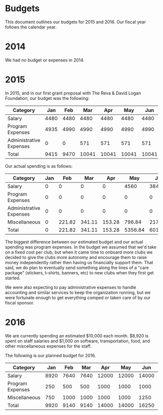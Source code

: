 # Budgets

This document outlines our budgets for 2015 and 2016. Our fiscal year follows
the calendar year.

# 2014

We had no budget or expenses in 2014.

# 2015

In 2015, and in our first grant proposal with The Reva & David Logan Foundation,
our budget was the following:

| Category                | Jan  | Feb  | Mar   | Apr   | May   | Jun   | Jul   | Aug   | Sep   | Oct   | Nov   | Dec   | Total  |
| ----------------------- | ---- | ---- | ----- | ----- | ----- | ----- | ----- | ----- | ----- | ----- | ----- | ----- | ------ |
| Salary                  | 4480 | 4480 | 4480  | 4480  | 4480  | 4480  | 4480  | 6720  | 6720  | 6720  | 6720  | 15808 | 74048  |
| Program Expenses        | 4935 | 4990 | 4990  | 4990  | 4990  | 4990  | 4990  | 7053  | 10940 | 13190 | 14690 | 18817 | 99565  |
| Administrative Expenses | 0    | 0    | 571   | 571   | 571   | 571   | 571   | 571   | 571   | 571   | 571   | 571   | 5710   |
| Total                   | 9415 | 9470 | 10041 | 10041 | 10041 | 10041 | 10041 | 14344 | 18231 | 20481 | 21981 | 35196 | 179323 |

Our actual spending is as follows:

| Category                | Jan | Feb    | Mar    | Apr    | May     | Jun     | Jul     | Aug     | Sep     | Oct     | Nov | Dec | Total    |
| ----------------------- | --- | ------ | ------ | ------ | ------- | ------- | ------- | ------- | ------- | ------- | --- | --- | -------- |
| Salary                  | 0   | 0      | 0      | 0      | 4560    | 3840    | 5920    | 5120    | 7360    | 12824   | N/A | N/A | 39624    |
| Program Expenses        | 0   | 0      | 0      | 0      | 0       | 0       | 0       | 0       | 0       | 0       | N/A | N/A | 0        |
| Administrative Expenses | 0   | 0      | 0      | 0      | 0       | 0       | 0       | 0       | 0       | 0       | N/A | N/A | 0        |
| Miscellaneous           | 0   | 221.82 | 341.11 | 153.28 | 796.84  | 2179.52 | 627.65  | 863.29  | 573.47  | 195.30  | N/A | N/A | 5952.28  |
| Total                   | 0   | 221.82 | 341.11 | 153.28 | 5356.84 | 6019.52 | 6547.65 | 5983.29 | 7933.47 | 13019.3 | N/A | N/A | 45576.28 |

The biggest difference between our estimated budget and our actual spending was
program expenses. In the budget we assumed that we'd take on a fixed cost per
club, but when it came time to onboard more clubs we decided to give the clubs
more autonomy and encourage them to raise money independently rather then having
us financially support them. That said, we do plan to eventually send something
along the lines of a "care package" (stickers, t-shirts, banners, etc) to new
clubs when they first get started.

We were also expecting to pay administrative expenses to handle accounting and
similar services to keep the organization running, but we were fortunate enough
to get everything comped or taken care of by our fiscal sponsor.

# 2016

We are currently spending an estimated $10,000 each month. $8,920 is spent on
staff salaries and \$1,000 on software, transportation, food, and other
miscellaneous expenses for the staff.

The following is our planned budget for 2016.

| Category         | Jan  | Feb  | Mar  | Apr   | May   | Jun   | Jul   | Aug   | Sep   | Oct   | Nov   | Dec   | Total  |
| ---------------- | ---- | ---- | ---- | ----- | ----- | ----- | ----- | ----- | ----- | ----- | ----- | ----- | ------ |
| Salary           | 8920 | 7640 | 7640 | 12000 | 12000 | 14000 | 14000 | 14000 | 20000 | 20000 | 20000 | 25000 | 175200 |
| Program Expenses | 250  | 500  | 500  | 1000  | 1000  | 1000  | 0     | 500   | 2500  | 2500  | 3000  | 5000  | 17750  |
| Miscellaneous    | 750  | 1000 | 1000 | 1000  | 1000  | 1250  | 1250  | 1250  | 2000  | 2000  | 2000  | 2500  | 17000  |
| Total            | 9920 | 9140 | 9140 | 14000 | 14000 | 16250 | 15250 | 15750 | 24500 | 24500 | 25000 | 32500 | 209950 |
